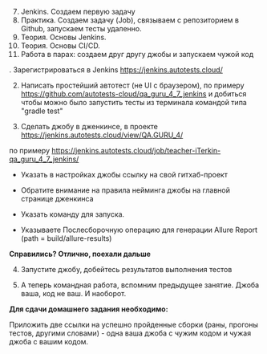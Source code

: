 7. Jenkins. Создаем первую задачу
1. Практика. Создаем задачу (Job), связываем с репозиторием в Github, запускаем тесты удаленно.
2. Теория. Основы Jenkins.
3. Теория. Основы CI/CD.
4. Работа в парах: создаем друг другу джобы и запускаем чужой код



. Зарегистрироваться в Jenkins https://jenkins.autotests.cloud/

2. Написать простейший автотест (не UI с браузером), по примеру https://github.com/autotests-cloud/qa_guru_4_7_jenkins и добиться чтобы можно было запустить тесты из терминала командой типа "gradle test"

3. Сделать джобу в дженкинсе, в проекте https://jenkins.autotests.cloud/view/QA.GURU_4/

по примеру https://jenkins.autotests.cloud/job/teacher-iTerkin-qa_guru_4_7_jenkins/

- Указать в настройках джобы ссылку на свой гитхаб-проект

- Обратите внимание на правила нейминга джобы на главной странице дженкинса

- Указать команду для запуска.

- Указываете Послесборочную операцию для генерации Allure Report (path = build/allure-results)

**Справились? Отлично, поехали дальше**

4. Запустите джобу, добейтесь результатов выполнения тестов

5. А теперь командная работа, вспомним предыдущее занятие. Джоба ваша, код не ваш. И наоборот.

**Для сдачи домашнего задания необходимо:**

Приложить две ссылки на успешно пройденные сборки (раны, прогоны тестов, другими словами) - одна ваша джоба с чужим кодом и чужая джоба с вашим кодом.